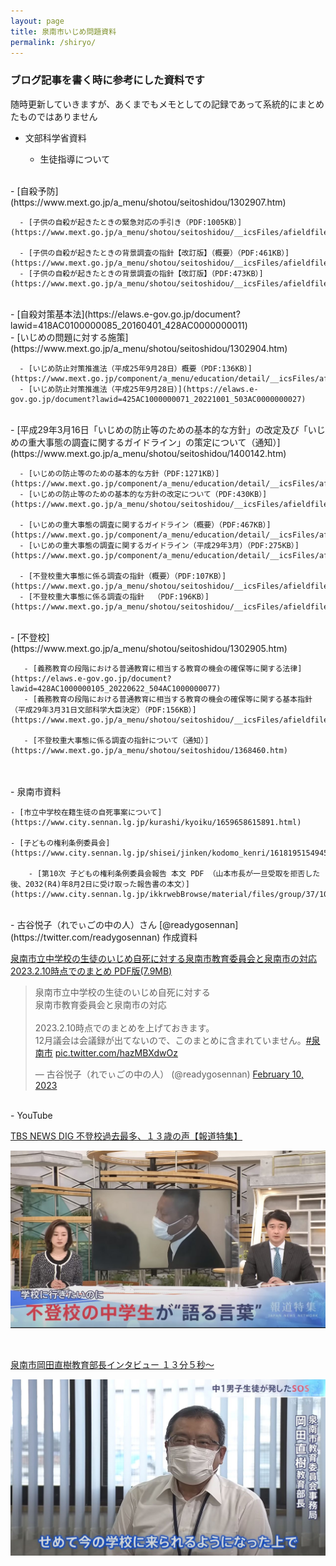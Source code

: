 ```yaml
---
layout: page
title: 泉南市いじめ問題資料
permalink: /shiryo/
---
```

### ブログ記事を書く時に参考にした資料です　　

随時更新していきますが、あくまでもメモとしての記録であって系統的にまとめたものではありません  

- 文部科学省資料

  - 生徒指導について  
<br />
    - [自殺予防](https://www.mext.go.jp/a_menu/shotou/seitoshidou/1302907.htm)  

      - [子供の自殺が起きたときの緊急対応の手引き（PDF:1005KB）](https://www.mext.go.jp/a_menu/shotou/seitoshidou/__icsFiles/afieldfile/2018/08/13/1408018_001.pdf) 
    
      - [子供の自殺が起きたときの背景調査の指針【改訂版】（概要）（PDF:461KB）](https://www.mext.go.jp/a_menu/shotou/seitoshidou/__icsFiles/afieldfile/2018/08/16/1408019_001.pdf)
      - [子供の自殺が起きたときの背景調査の指針【改訂版】（PDF:473KB）](https://www.mext.go.jp/a_menu/shotou/seitoshidou/__icsFiles/afieldfile/2018/08/16/1408019_002.pdf)  
<br />
      - [自殺対策基本法](https://elaws.e-gov.go.jp/document?lawid=418AC0100000085_20160401_428AC0000000011)  
<br />
    - [いじめの問題に対する施策](https://www.mext.go.jp/a_menu/shotou/seitoshidou/1302904.htm)  

      - [いじめ防止対策推進法（平成25年9月28日）概要（PDF:136KB）](https://www.mext.go.jp/component/a_menu/education/detail/__icsFiles/afieldfile/2018/08/21/1400030_001_1_1.pdf)  
      - [いじめ防止対策推進法（平成25年9月28日）](https://elaws.e-gov.go.jp/document?lawid=425AC1000000071_20221001_503AC0000000027)  
<br />
      - [平成29年3月16日「いじめの防止等のための基本的な方針」の改定及び「いじめの重大事態の調査に関するガイドライン」の策定について（通知）](https://www.mext.go.jp/a_menu/shotou/seitoshidou/1400142.htm)  

      - [いじめの防止等のための基本的な方針（PDF:1271KB）](https://www.mext.go.jp/component/a_menu/education/detail/__icsFiles/afieldfile/2019/06/26/1400030_007.pdf)  
      - [いじめの防止等のための基本的な方針の改定について（PDF:430KB）](https://www.mext.go.jp/a_menu/shotou/seitoshidou/__icsFiles/afieldfile/2018/07/23/1400142_002.pdf)  

      - [いじめの重大事態の調査に関するガイドライン（概要）（PDF:467KB）](https://www.mext.go.jp/component/a_menu/education/detail/__icsFiles/afieldfile/2019/06/26/1400030_008_1_1.pdf)  
      - [いじめの重大事態の調査に関するガイドライン（平成29年3月）（PDF:275KB）](https://www.mext.go.jp/component/a_menu/education/detail/__icsFiles/afieldfile/2019/06/26/1400030_009.pdf)  

      - [不登校重大事態に係る調査の指針（概要）（PDF:107KB）](https://www.mext.go.jp/a_menu/shotou/seitoshidou/__icsFiles/afieldfile/2016/03/22/1368460_2.pdf)  
      - [不登校重大事態に係る調査の指針  （PDF:196KB）](https://www.mext.go.jp/a_menu/shotou/seitoshidou/__icsFiles/afieldfile/2016/07/14/1368460_1.pdf)  
<br />
     - [不登校](https://www.mext.go.jp/a_menu/shotou/seitoshidou/1302905.htm)  

       - [義務教育の段階における普通教育に相当する教育の機会の確保等に関する法律](https://elaws.e-gov.go.jp/document?lawid=428AC1000000105_20220622_504AC1000000077)  
       - [義務教育の段階における普通教育に相当する教育の機会の確保等に関する基本指針（平成29年3月31日文部科学大臣決定）（PDF:156KB）](https://www.mext.go.jp/a_menu/shotou/seitoshidou/__icsFiles/afieldfile/2017/04/17/1384371_1.pdf)  

       - [不登校重大事態に係る調査の指針について（通知）](https://www.mext.go.jp/a_menu/shotou/seitoshidou/1368460.htm)  
<br />

<br />
- 泉南市資料

	- [市立中学校在籍生徒の自死事案について](https://www.city.sennan.lg.jp/kurashi/kyoiku/1659658615891.html)  

	- [子どもの権利条例委員会](https://www.city.sennan.lg.jp/shisei/jinken/kodomo_kenri/1618195154945.html)  

		- [第10次 子どもの権利条例委員会報告 本文 PDF （山本市長が一旦受取を拒否した後、2032(R4)年8月2日に受け取った報告書の本文）](https://www.city.sennan.lg.jp/ikkrwebBrowse/material/files/group/37/10jihoukoku2.pdf)  
<br />
- 古谷悦子（れでぃごの中の人）さん [@readygosennan](https://twitter.com/readygosennan) 作成資料  

[泉南市立中学校の生徒のいじめ自死に対する泉南市教育委員会と泉南市の対応 2023.2.10時点でのまとめ PDF版(7.9MB)](/assets/docs/readygoreport.pdf)

<blockquote class="twitter-tweet"><p lang="ja" dir="ltr">泉南市立中学校の生徒のいじめ自死に対する<br>泉南市教育委員会と泉南市の対応<br><br>2023.2.10時点でのまとめを上げておきます。<br>12月議会は会議録が出てないので、このまとめに含まれていません。<a href="https://twitter.com/hashtag/%E6%B3%89%E5%8D%97%E5%B8%82?src=hash&amp;ref_src=twsrc%5Etfw">#泉南市</a> <a href="https://t.co/hazMBXdwOz">pic.twitter.com/hazMBXdwOz</a></p>&mdash; 古谷悦子（れでぃごの中の人） (@readygosennan) <a href="https://twitter.com/readygosennan/status/1623871164660711424?ref_src=twsrc%5Etfw">February 10, 2023</a></blockquote> <script async src="https://platform.twitter.com/widgets.js" charset="utf-8"></script>

<br />
- YouTube

[TBS NEWS DIG 不登校過去最多、１３歳の声【報道特集】](https://youtu.be/oEhZ-oJ9Uuo)  

[![報道特集 不登校過去最多１３歳の声](/assets/images/shiryo-001.jpg)](https://youtu.be/oEhZ-oJ9Uuo)  

<br />

[泉南市岡田直樹教育部長インタビュー １３分５秒〜](https://youtu.be/oEhZ-oJ9Uuo?t=785)

[![泉南市岡田直樹教育部長インタビュー](/assets/images/shiryo-002.jpg)](https://youtu.be/oEhZ-oJ9Uuo?t=785)
